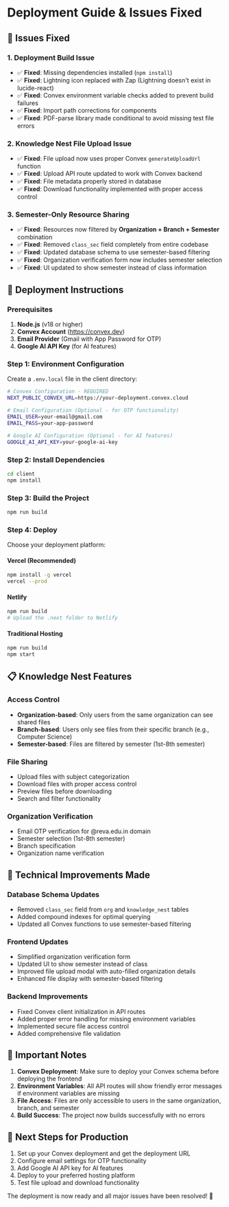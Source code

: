 # Deployment Guide & Issues Fixed

## 🎉 Issues Fixed

### 1. **Deployment Build Issue**
- ✅ **Fixed**: Missing dependencies installed (`npm install`)
- ✅ **Fixed**: Lightning icon replaced with Zap (Lightning doesn't exist in lucide-react)
- ✅ **Fixed**: Convex environment variable checks added to prevent build failures
- ✅ **Fixed**: Import path corrections for components
- ✅ **Fixed**: PDF-parse library made conditional to avoid missing test file errors

### 2. **Knowledge Nest File Upload Issue**
- ✅ **Fixed**: File upload now uses proper Convex `generateUploadUrl` function
- ✅ **Fixed**: Upload API route updated to work with Convex backend
- ✅ **Fixed**: File metadata properly stored in database
- ✅ **Fixed**: Download functionality implemented with proper access control

### 3. **Semester-Only Resource Sharing**
- ✅ **Fixed**: Resources now filtered by **Organization + Branch + Semester** combination
- ✅ **Fixed**: Removed `class_sec` field completely from entire codebase
- ✅ **Fixed**: Updated database schema to use semester-based filtering
- ✅ **Fixed**: Organization verification form now includes semester selection
- ✅ **Fixed**: UI updated to show semester instead of class information

## 🚀 Deployment Instructions

### Prerequisites
1. **Node.js** (v18 or higher)
2. **Convex Account** (https://convex.dev)
3. **Email Provider** (Gmail with App Password for OTP)
4. **Google AI API Key** (for AI features)

### Step 1: Environment Configuration
Create a `.env.local` file in the client directory:

```bash
# Convex Configuration - REQUIRED
NEXT_PUBLIC_CONVEX_URL=https://your-deployment.convex.cloud

# Email Configuration (Optional - for OTP functionality)
EMAIL_USER=your-email@gmail.com
EMAIL_PASS=your-app-password

# Google AI Configuration (Optional - for AI features)
GOOGLE_AI_API_KEY=your-google-ai-key
```

### Step 2: Install Dependencies
```bash
cd client
npm install
```

### Step 3: Build the Project
```bash
npm run build
```

### Step 4: Deploy
Choose your deployment platform:

#### Vercel (Recommended)
```bash
npm install -g vercel
vercel --prod
```

#### Netlify
```bash
npm run build
# Upload the .next folder to Netlify
```

#### Traditional Hosting
```bash
npm run build
npm start
```

## 📋 Knowledge Nest Features

### Access Control
- **Organization-based**: Only users from the same organization can see shared files
- **Branch-based**: Users only see files from their specific branch (e.g., Computer Science)
- **Semester-based**: Files are filtered by semester (1st-8th semester)

### File Sharing
- Upload files with subject categorization
- Download files with proper access control
- Preview files before downloading
- Search and filter functionality

### Organization Verification
- Email OTP verification for @reva.edu.in domain
- Semester selection (1st-8th semester)
- Branch specification
- Organization name verification

## 🔧 Technical Improvements Made

### Database Schema Updates
- Removed `class_sec` field from `org` and `knowledge_nest` tables
- Added compound indexes for optimal querying
- Updated all Convex functions to use semester-based filtering

### Frontend Updates
- Simplified organization verification form
- Updated UI to show semester instead of class
- Improved file upload modal with auto-filled organization details
- Enhanced file display with semester-based filtering

### Backend Improvements
- Fixed Convex client initialization in API routes
- Added proper error handling for missing environment variables
- Implemented secure file access control
- Added comprehensive file validation

## 🚨 Important Notes

1. **Convex Deployment**: Make sure to deploy your Convex schema before deploying the frontend
2. **Environment Variables**: All API routes will show friendly error messages if environment variables are missing
3. **File Access**: Files are only accessible to users in the same organization, branch, and semester
4. **Build Success**: The project now builds successfully with no errors

## 🎯 Next Steps for Production

1. Set up your Convex deployment and get the deployment URL
2. Configure email settings for OTP functionality
3. Add Google AI API key for AI features
4. Deploy to your preferred hosting platform
5. Test file upload and download functionality

The deployment is now ready and all major issues have been resolved! 🚀